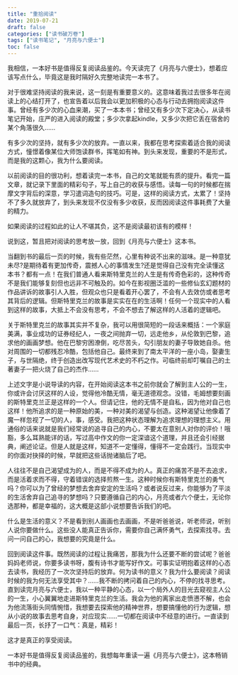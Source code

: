 ```yaml
---
title: "重拾阅读"
date: 2019-07-21
draft: false
categories: ["读书破万卷"]
tags: ["读书笔记", "月亮与六便士"]
toc: false
---
```


我相信，一本好书是值得反复阅读品鉴的。今天读完了《月亮与六便士》，想着应该写点什么，毕竟这是我时隔好久完整地读完一本书了。

对于很难坚持阅读的我来说，这一刻是有重要意义的。这意味着我过去很多年在阅读上的心结打开了，也宣告着以后我会以更加积极的心态与行动去拥抱阅读这件事。曾经有多少次的心血来潮，买了一本本书；曾经又有多少次下定决心，从读书笔记开始，庄严的进入阅读的殿堂；多少次拿起kindle，又多少次把它丢在宿舍的某个角落很久&#x2026;&#x2026;

有多少次的坚持，就有多少次的放弃。一直以来，我都在思考探索着适合我的阅读方式，憧憬着像某位大师饱读群书，挥笔如有神。到头来发现，重要的不是形式，而是我的这颗心，我为什么要阅读。

以前阅读的目的很功利，想着读完一本书，自己的文笔就能有质的提升。看完一篇文章，就记录下里面的精彩句子，写上自己的收获与感悟。读每一句的时候都在揣摩文字背后的深意，学习遣词造句的技巧。可是，这样的阅读方式，太累了！坚持不了多久就放弃了，到头来发现不仅没有多少收获，反而因阅读这件事耗费了大量的精力。

如果阅读的过程如此的让人不堪其负，这不是阅读最初该有的模样！

说到这，暂且把对阅读的思考放一放，回到《月亮与六便士》这本书。

当翻到书的最后一页的时候，我有些茫然，心里有种说不出来的滋味。是一种意犹未尽?是期待着有更加传奇，震撼人心的事情发生?还是觉得自己没有完全读懂这本书？都有一点！在我们普通人看来斯特里克兰的人生是有传奇色彩的，这种传奇不是我们能够复刻但也远非不可触及的。如今在影视圈泛滥的一些修仙玄幻题材的作品讲诉的故事引人入胜，但观众也只是看着开心罢了，不会有人去效仿或者思考其背后的逻辑。但斯特里克兰的故事是实实在在的生活啊！任何一个现实中的人看到这样的故事，大抵上不会没有思考，不会不想去了解这样的人活着的逻辑吧。

关于斯特里克兰的故事其实并不复杂，我可以用很简短的一段话来概括：一个家庭美满，事业成功的证券经纪人，一夜之间抛弃一切，远走他乡，从伦敦到巴黎，追求他的画画梦想。他在巴黎穷困潦倒，吃尽苦头，勾引朋友的妻子导致她自杀。他对周围的一切都残忍冷酷，包括他自己。最终来到了南太平洋的一座小岛，娶妻生子，与世隔绝，终于创造出改写现代艺术史的不朽之作。可临终前却叮嘱自己的土著妻子一把火烧了自己的杰作&#x2026;&#x2026;

上述文字是小说导读的内容，在开始阅读这本书之前你就会了解到主人公的一生，你或许会讨厌这样的人设，觉得他冷酷无情，毫无道德观念。没错，毛姆想要刻画的斯特里克兰正是这样的一个人。但请记住，他的无情不是自私，因为他对自己也这样！他所追求的是一种原始的美，一种对美的渴望与创造。这种渴望让他像着了魔一样忽视了一切的人，事，感受。我把这种状态理解为追求理想的理想主义。用通俗的话来说就是我们经常说的追寻自己的内心，不要太在意别人对你的评价！哦豁，多么耳熟能详的话，写过高中作文的你一定深谙这个道理，并且还会引经据典，阐述论证。但是人就是这样，知道不一定懂得，懂得不一定会践行。当现实中的你面对抉择的时候，早就把这些话抛诸脑后了吧。

人往往不是自己渴望成为的人，而是不得不成为的人。真正的痛苦不是不去追求，而是活着求而不得，守着错误的选择煎熬一生。这种时候你有斯特里克兰的勇气吗？你可以为了曾经的梦想去舍弃安定的生活吗？或者说反过来，你能够为了平淡的生活舍弃自己追寻的梦想吗？只要遵循自己的内心，月亮或者六个便士，无论你选那种，都是幸福的，这大概是这部小说想要告诉我们的吧。

什么是生活的意义？不是看到别人画画也去画画，不是听爸爸说，听老师说，听别人说你要做什么。这些没人能真正告诉你，需要你自己满怀勇气，去探索找寻。去问一问自己的心，我想要的究竟是什么。

回到阅读这件事。既然阅读的过程让我痛苦，那我为什么还要不断的尝试呢？爸爸妈妈老师说，你要多读书呀，腹有诗书才能写好作文。可事实证明抱着这样的心态去读书，我经历了一次次坚持后的放弃。何为读书的意义？我为什么要阅读？阅读时候的我为何无法享受其中？&#x2026;&#x2026;我不断的拷问着自己的内心，不停的找寻思考。直到读完月亮与六便士，我以一种平静的心态，以一个局外人的目光去窥视主人公的一生，小心翼翼地走进斯特里克兰的生活。我会为他的离家出走愤懑不解，也会为他流落街头同情惋惜，我想要去探索他的精神世界，想要搞懂他的行为逻辑，想从小说的故事去思考自身，对应现实&#x2026;&#x2026;一切都在阅读中不经意的进行。一直读到最后一页，长抒了一口气：真是，精彩！

这才是真正的享受阅读。

一本好书是值得反复阅读品鉴的，我想每年重读一遍《月亮与六便士》，这本畅销书中的经典。
